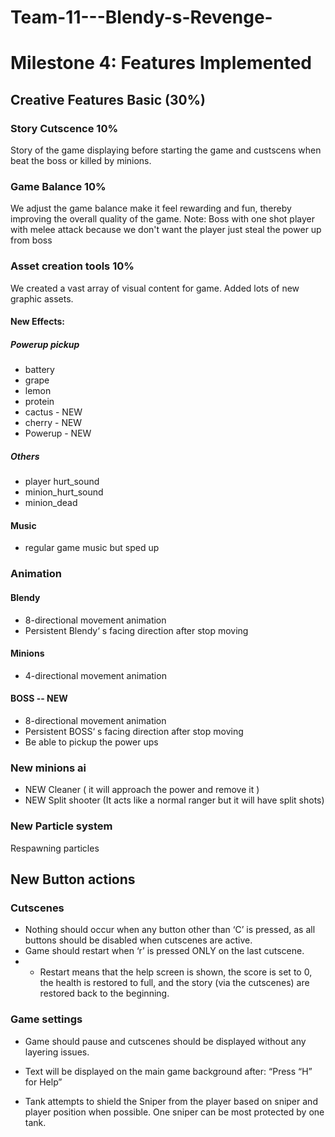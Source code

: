 # Team-11---Blendy-s-Revenge-

# Milestone 4: Features Implemented

## Creative Features Basic (30%)
### Story Cutscence 10%
Story of the game displaying before starting the game and custscens when beat the boss or killed by minions.
### Game Balance 10%
We adjust the game balance make it feel rewarding and fun, thereby improving the overall quality of the game.
Note: Boss with one shot player with melee attack because we don't want the player just steal the power up from boss
### Asset creation tools 10%
We created a vast array of visual content for game. Added lots of new graphic assets. 




#### New Effects:
##### Powerup pickup
- battery
- grape
- lemon
- protein
- cactus - NEW
- cherry - NEW
- Powerup  - NEW
##### Others
- player hurt_sound
- minion_hurt_sound
- minion_dead

#### Music
- regular game music but sped up
### Animation
#### Blendy
- 8-directional movement animation
- Persistent Blendy‘ s facing direction after stop moving
#### Minions
- 4-directional movement animation
#### BOSS -- NEW
- 8-directional movement animation
- Persistent BOSS‘ s facing direction after stop moving
- Be able to pickup the power ups
### New minions ai
- NEW Cleaner ( it will approach the power and remove it )
- NEW Split shooter (It acts like a normal ranger but it will have split shots)

### New Particle system
Respawning particles 

## New Button actions
### Cutscenes
- Nothing should occur when any button other than ‘C’ is pressed, as all buttons should be disabled when cutscenes are active.
- Game should restart when ‘r’ is pressed ONLY on the last cutscene. 
- - Restart means that the help screen is shown, the score is set to 0, the health is restored to full, and the story (via the cutscenes) are restored back to the beginning.

### Game settings
- Game should pause and cutscenes should be displayed without any layering issues.
- Text will be displayed on the main game background after: “Press “H” for Help” 

- Tank attempts to shield the Sniper from the player based on sniper and player position when possible. One sniper can be most protected by one tank.


